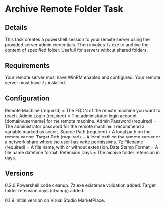 # Archive Remote Folder Task

## Details
This task creates a powershell session to your remote server using the provided server admin credentials.
Then invokes 7z.exe to archive the content of specified folder.
Usefull for servers without shared folders.

## Requirements
Your remote server must have WinRM enabled and configured.
Your remote server must have 7z installed.

## Configuration
Remote Machine (required) = The FQDN of the remote machine you want to reach.
Admin Login (required) = The administrator login account [domain\username] for the remote machine.
Admin Password (required) = The administrator password for the remote machine. I recommend a variable marked as secret.
Source Path (required) = A local path on the remote server.
Target Path (required) = A local path on the remote server or a network share where the user has write permissions.
7z Filename (required) = A file name, with or without extension.
Date Stamp Format = A file name datetime format.
Retension Days = The archive folder retension in days.

## Versions
0.2.0
Powershell code cleanup.
7z.exe existence validation added.
Target folder retension days (cleanup) added.

0.1.9 
Initial versión on Visual Studio MarketPlace.